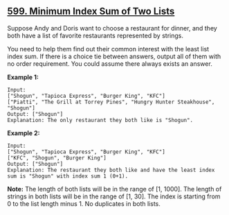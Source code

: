 ## [599. Minimum Index Sum of Two Lists](https://leetcode.com/problems/minimum-index-sum-of-two-lists/)

Suppose Andy and Doris want to choose a restaurant for dinner, and they both have a list of favorite restaurants represented by strings.

You need to help them find out their common interest with the least list index sum. If there is a choice tie between answers, output all of them with no order requirement. You could assume there always exists an answer.

**Example 1:**

```
Input:
["Shogun", "Tapioca Express", "Burger King", "KFC"]
["Piatti", "The Grill at Torrey Pines", "Hungry Hunter Steakhouse", "Shogun"]
Output: ["Shogun"]
Explanation: The only restaurant they both like is "Shogun".
```

**Example 2:**

```
Input:
["Shogun", "Tapioca Express", "Burger King", "KFC"]
["KFC", "Shogun", "Burger King"]
Output: ["Shogun"]
Explanation: The restaurant they both like and have the least index sum is "Shogun" with index sum 1 (0+1).
```

**Note:**
The length of both lists will be in the range of [1, 1000].
The length of strings in both lists will be in the range of [1, 30].
The index is starting from 0 to the list length minus 1.
No duplicates in both lists.
